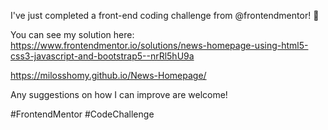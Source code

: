 I've just completed a front-end coding challenge from @frontendmentor! 🎉

You can see my solution here: https://www.frontendmentor.io/solutions/news-homepage-using-html5-css3-javascript-and-bootstrap5--nrRl5hU9a

https://milosshomy.github.io/News-Homepage/

Any suggestions on how I can improve are welcome!

#FrontendMentor #CodeChallenge
